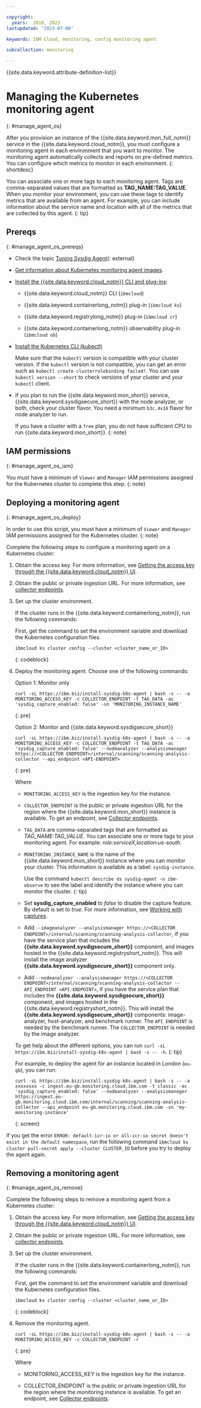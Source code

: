 ```yaml
---

copyright:
  years:  2018, 2023
lastupdated: "2023-07-06"

keywords: IBM Cloud, monitoring, config monitoring agent

subcollection: monitoring

---
```


{{site.data.keyword.attribute-definition-list}}

# Managing the Kubernetes monitoring agent
{: #manage_agent_os}

After you provision an instance of the {{site.data.keyword.mon_full_notm}} service in the {{site.data.keyword.cloud_notm}}, you must configure a monitoring agent in each environment that you want to monitor. The monitoring agent automatically collects and reports on pre-defined metrics. You can configure which metrics to monitor in each environment.
{: shortdesc}

You can associate one or more tags to each monitoring agent. Tags are comma-separated values that are formatted as **TAG_NAME:TAG_VALUE**. When you monitor your environment, you can use these tags to identify metrics that are available from an agent. For example, you can include information about the service name and location with all of the metrics that are collected by this agent.
{: tip}

## Prereqs
{: #manage_agent_os_prereqs}

- Check the topic [Tuning Sysdig Agent](https://docs.sysdig.com/en/docs/installation/sysdig-agent/troubleshooting-agent-installation/tuning-sysdig-agent/){: external}

- [Get information about Kubernetes monitoring agent images](/docs/monitoring?topic=monitoring-monitoring_agent_image).

- [Install the {{site.data.keyword.cloud_notm}} CLI and plug-ins](/docs/containers?topic=containers-cs_cli_install#cs_cli_install_steps):

    * {{site.data.keyword.cloud_notm}} CLI (`ibmcloud`)

    * {{site.data.keyword.containerlong_notm}} plug-in (`ibmcloud ks`)

    * {{site.data.keyword.registrylong_notm}} plug-in (`ibmcloud cr`)

    * {{site.data.keyword.containerlong_notm}} observability plug-in (`ibmcloud ob`)

- [Install the Kubernetes CLI (kubectl)](/docs/containers?topic=containers-cs_cli_install#kubectl)

    Make sure that the `kubectl` version is compatible with your cluster version. If the `kubectl` version is not compatible, you can get an error such as `kubectl create clusterrolebinding failed!`. You can use `kubectl version --short` to check versions of your cluster and your `kubectl` client.

- If you plan to run the {{site.data.keyword.mon_short}} service, {{site.data.keyword.sysdigsecure_short}} with the node analyzer, or both, check your cluster flavor. You need a minimum `b3c.4x16` flavor for node analyzer to run.

    If you have a cluster with a `free` plan, you do not have sufficient CPU to run {{site.data.keyword.mon_short}}.
    {: note}

## IAM permissions
{: #manage_agent_os_iam}

You must have a minimum of `Viewer` and `Manager` IAM permissions assigned for the Kubernetes cluster to complete this step.
{: note}

## Deploying a monitoring agent
{: #manage_agent_os_deploy}

In order to use this script, you must have a minimum of `Viewer` and `Manager` IAM permissions assigned for the Kubernetes cluster.
{: note}

Complete the following steps to configure a monitoring agent on a Kubernetes cluster:

1. Obtain the access key. For more information, see [Getting the access key through the {{site.data.keyword.cloud_notm}} UI](/docs/monitoring?topic=monitoring-access_key#access_key_ibm_cloud_ui).

2. Obtain the public or private ingestion URL. For more information, see [collector endpoints](/docs/monitoring?topic=monitoring-endpoints#endpoints_ingestion).

3. Set up the cluster environment.

    If the cluster runs in the {{site.data.keyword.containerlong_notm}}, run the following commands:

    First, get the command to set the environment variable and download the Kubernetes configuration files.

    ```text
    ibmcloud ks cluster config --cluster <cluster_name_or_ID>
    ```
    {: codeblock}

4. Deploy the monitoring agent. Choose one of the following commands:

    Option 1: Monitor only

    ```text
    curl -sL https://ibm.biz/install-sysdig-k8s-agent | bash -s -- -a MONITORING_ACCESS_KEY -c COLLECTOR_ENDPOINT -t TAG_DATA -ac 'sysdig_capture_enabled: false' -sn 'MONITORING_INSTANCE_NAME'
    ```
    {: pre}

    Option 2: Monitor and {{site.data.keyword.sysdigsecure_short}}

    ```text
    curl -sL https://ibm.biz/install-sysdig-k8s-agent | bash -s -- -a MONITORING_ACCESS_KEY -c COLLECTOR_ENDPOINT -t TAG_DATA -ac 'sysdig_capture_enabled: false' --nodeanalyzer --analysismanager https://<COLLECTOR ENDPOINT>/internal/scanning/scanning-analysis-collector --api_endpoint <API-ENDPOINT>
    ```
    {: pre}

    Where

    * `MONITORING_ACCESS_KEY` is the ingestion key for the instance.

    * `COLLECTOR_ENDPOINT` is the public or private ingestion URL for the region where the {{site.data.keyword.mon_short}} instance is available. To get an endpoint, see [Collector endpoints](/docs/monitoring?topic=monitoring-endpoints#endpoints_ingestion).

    * `TAG_DATA` are comma-separated tags that are formatted as *TAG_NAME:TAG_VALUE*. You can associate one or more tags to your monitoring agent. For example: *role:serviceX,location:us-south*.

    * `MONITORING_INSTANCE_NAME` is the name of the {{site.data.keyword.mon_short}} instance where you can monitor your cluster. This information is available as a label: `sysdig-instance`.

        Use the command `kubectl describe ds sysdig-agent -n ibm-observe` to see the label and identify the instance where you can monitor the cluster.
        {: tip}

    * Set **sysdig_capture_enabled** to *false* to disable the capture feature. By default is set to *true*. For more information, see [Working with captures](/docs/monitoring?topic=monitoring-captures#captures).

    * Add `--imageanalyzer --analysismanager https://<COLLECTOR ENDPOINT>/internal/scanning/scanning-analysis-collector`, if you have the service plan that includes the **{{site.data.keyword.sysdigsecure_short}}** component, and images hosted in the {{site.data.keyword.registryshort_notm}}.  This will install the image analyzer **{{site.data.keyword.sysdigsecure_short}}** component only.

    * Add `--nodeanalyzer --analysismanager https://<COLLECTOR ENDPOINT>/internal/scanning/scanning-analysis-collector --API_ENDPOINT <API-ENDPOINT>`, if you have the service plan that includes the **{{site.data.keyword.sysdigsecure_short}}** component, and images hosted in the {{site.data.keyword.registryshort_notm}}.  This will install the **{{site.data.keyword.sysdigsecure_short}}** components: image-analyzer, host-analyzer, and benchmark runner. The `API_ENDPOINT` is needed by the benchmark runner. The `COLLECTOR_ENDPOINT` is needed by the image analyzer.

    To get help about the different options, you can run `curl -sL https://ibm.biz/install-sysdig-k8s-agent | bash -s -- -h`.
    {: tip}

    For example, to deploy the agent for an instance located in London (`eu-gb`), you can run:

    ```text
    curl -sL https://ibm.biz/install-sysdig-k8s-agent | bash -s -- -a xxxxxxxx -c ingest.eu-gb.monitoring.cloud.ibm.com -t classic -ac 'sysdig_capture_enabled: false' --nodeanalyzer --analysismanager https://ingest.eu-gb.monitoring.cloud.ibm.com/internal/scanning/scanning-analysis-collector --api_endpoint eu-gb.monitoring.cloud.ibm.com -sn 'my-monitoring-instance'
    ```
    {: screen}

If you get the error `ERROR: default-icr-io or all-icr-io secret doesn't exist in the default namespace`, run the following command `ibmcloud ks cluster pull-secret apply --cluster CLUSTER_ID` before you try to deploy the agent again.




## Removing a monitoring agent
{: #manage_agent_os_remove}

Complete the following steps to remove a monitoring agent from a Kubernetes cluster:

1. Obtain the access key. For more information, see [Getting the access key through the {{site.data.keyword.cloud_notm}} UI](/docs/monitoring?topic=monitoring-access_key#access_key_ibm_cloud_ui).

2. Obtain the public or private ingestion URL. For more information, see [collector endpoints](/docs/monitoring?topic=monitoring-endpoints#endpoints_ingestion).

3. Set up the cluster environment.

    If the cluster runs in the {{site.data.keyword.containerlong_notm}}, run the following commands:

    First, get the command to set the environment variable and download the Kubernetes configuration files.

    ```text
    ibmcloud ks cluster config --cluster <cluster_name_or_ID>
    ```
    {: codeblock}

4. Remove the monitoring agent.

    ```text
    curl -sL https://ibm.biz/install-sysdig-k8s-agent | bash -s -- -a MONITORING_ACCESS_KEY -c COLLECTOR_ENDPOINT -r
    ```
    {: pre}

    Where

    * MONITORING_ACCESS_KEY is the ingestion key for the instance.

    * COLLECTOR_ENDPOINT is the public or private ingestion URL for the region where the monitoring instance is available. To get an endpoint, see [Collector endpoints](/docs/monitoring?topic=monitoring-endpoints#endpoints_ingestion).
